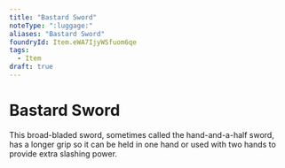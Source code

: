 ```yaml
---
title: "Bastard Sword"
noteType: ":luggage:"
aliases: "Bastard Sword"
foundryId: Item.eWA7IjyWSfuom6qe
tags:
  - Item
draft: true
---
```


# Bastard Sword

This broad-bladed sword, sometimes called the hand-and-a-half sword, has a longer grip so it can be held in one hand or used with two hands to provide extra slashing power.
